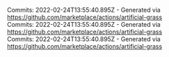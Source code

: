 Commits: 2022-02-24T13:55:40.895Z - Generated via https://github.com/marketplace/actions/artificial-grass
<br>
Commits: 2022-02-24T13:55:40.895Z - Generated via https://github.com/marketplace/actions/artificial-grass
<br>
Commits: 2022-02-24T13:55:40.895Z - Generated via https://github.com/marketplace/actions/artificial-grass
<br>

